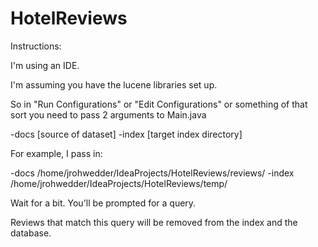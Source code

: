 HotelReviews
============

Instructions:

I'm using an IDE.

I'm assuming you have the lucene libraries set up.

So in "Run Configurations" or "Edit Configurations" or something of that sort you need to pass 2 arguments to Main.java

-docs [source of dataset] -index [target index directory]

For example, I pass in:

-docs /home/jrohwedder/IdeaProjects/HotelReviews/reviews/ -index /home/jrohwedder/IdeaProjects/HotelReviews/temp/

Wait for a bit. You'll be prompted for a query.

Reviews that match this query will be removed from the index and the database.